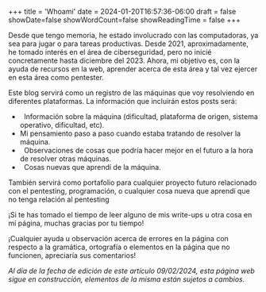 +++
title = 'Whoami'
date = 2024-01-20T16:57:36-06:00
draft = false
showDate=false
showWordCount=false
showReadingTime = false
+++

Desde que tengo memoria, he estado involucrado con las computadoras, ya sea para jugar o para tareas productivas. Desde 2021, aproximadamente, he tomado interés en el área de ciberseguridad, pero no inicié concretamente hasta diciembre del 2023. Ahora, mi objetivo es, con la ayuda de recursos en la web, aprender acerca de esta área y tal vez ejercer en esta área como pentester.

Este blog servirá como un registro de las máquinas que voy resolviendo en diferentes plataformas. La información que incluirán estos posts será:
-   Información sobre la máquina (dificultad, plataforma de origen, sistema operativo, dificultad, etc).
- Mi pensamiento paso a paso cuando estaba tratando de resolver la máquina.
-   Observaciones de cosas que podría hacer mejor en el futuro a la hora de resolver otras máquinas.
-   Cosas nuevas que aprendí de la máquina.

También servirá como portafolio para cualquier proyecto futuro relacionado con el pentesting, programación, o cualquier cosa nueva que aprendí que no tenga relación al pentesting

¡Si te has tomado el tiempo de leer alguno de mis write-ups u otra cosa en mí página, muchas gracias por tu tiempo!

¡Cualquier ayuda u observación acerca de errores en la página con respecto a la gramática, ortografía o elementos en la página que no funcionen, apreciaría sus comentarios!

*Al día de la fecha de edición de este artículo 09/02/2024, esta página web sigue en construcción, elementos de la misma están sujetos a cambios.*